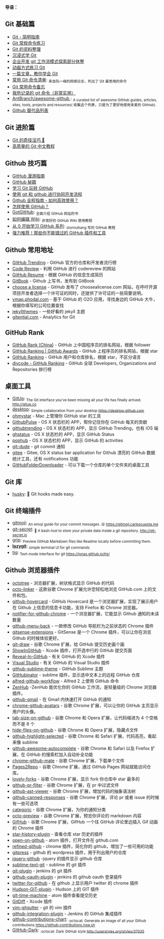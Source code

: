 **导语：**

## Git 基础篇

* [Git - 简明指南](http://rogerdudler.github.io/git-guide/index.zh.html)
* [Git 常规命令练习](http://pcottle.github.io/learnGitBranching)
* [Git 的资料整理](https://github.com/xirong/my-git)
* [沉浸式学 Git](http://igit.linuxtoy.org/contents.html)
* [企业开发 git 工作流模式探索部分休整](https://github.com/xirong/my-git/blob/master/git-workflow-tutorial.md)
* [动画方式练习 Git](https://learngitbranching.js.org/)
* [一篇文章，教你学会 Git](http://www.jianshu.com/p/072587b47515)
* [常用 Git 命令清单](http://www.ruanyifeng.com/blog/2015/12/git-cheat-sheet.html): <sub>来自阮一峰的网络日志，列出了 Git 最常用的命令</sub>
* [Git 常用命令备忘](https://jeffjade.com/2014/12/22/2014-12-22-gitmemo/)
* [我所记录的 git 命令（非常实用）](http://www.cnblogs.com/fanfan259/p/4810517.html)
* [AntBranch/awesome-github ](https://github.com/AntBranch/awesome-github): <sub>A curated list of awesome GitHub guides, articles, sites, tools, projects and resources( 收集这个列表，只是为了更好地使用亲爱的 GitHub).</sub>
* [Github 替代品列表](https://tutswiki.com/github-alternatives/)

## Git 进阶篇

* [Git 的奇技淫巧 🙈](https://github.com/521xueweihan/git-tips)
* [高质量的 Git 中文教程](https://github.com/geeeeeeeeek/git-recipes/wiki)

## Github 技巧篇

* [GitHub 漫游指南](https://github.com/phodal/github-roam)
* [GitHub 秘籍](https://github.com/tiimgreen/github-cheat-sheet/blob/master/README.zh-cn.md)
* [学习 Git 玩转 GitHub](http://www.extlight.com/2017/09/18/%E5%AD%A6%E4%B9%A0Git%E7%8E%A9%E8%BD%ACGitHub/)
* [使用 git 和 github 进行协同开发流程](http://livoras.com/post/28)
* [Github 全程指南 - 如何高效使用？](https://github.com/xirong/my-git/blob/master/how-to-use-github.md)
* [怎样使用 GitHub？](https://www.zhihu.com/question/20070065/answer/79557687)
* [GotGitHub](http://www.worldhello.net/gotgithub/index.html): <sub>全面介绍 GitHub 网站的书</sub>
* [如何编辑 Wiki](https://github.com/g0v/dev/wiki/%E5%A6%82%E4%BD%95%E7%B7%A8%E8%BC%AF-Wiki): <sub>非常好的 GitHub Wiki 使用教程</sub>
* [从 0 开始学习 GitHub 系列](http://stormzhang.com/github/2016/05/25/learn-github-from-zero1/): <sub>stormzhang 写的 GitHub 教程</sub>
* [强力推荐！那些你不能错过的 GitHub 插件和工具](https://juejin.im/post/59ade28051882538fd72fa2c)

## Github 常用地址

* [GitHub Trending](https://github.com/trending) - GitHub 官方的仓库和开发者流行榜
* [Code Review](http://reviewcode.cn/) - 利用 GitHub 进行 codereview 的网站
* [GitHub Resume](http://resume.github.io/) - 根据 GitHub 的信息生成简历
* [GitBook](https://www.gitbook.com/) - Github 上写书，发布到 GitBook
* [choose a license](http://choosealicense.com/) - GitHub 发布了 choosealicense.com 网站，在呼吁开源项目开发者选择一个许可证的同时，还提供了许可证的一些简要说明。
* [vmap.phodal.com](https://vmap.phodal.com/) - 基于 GitHub 的 O2O 应用，寻找身边的 GitHub 大牛，根据你填写的公司位置查找
* [jekyllthemes](https://github.com/mattvh/jekyllthemes) - 一些好看的 jekyll 主题
* [gitential.com](https://gitential.com/) - Analytics for Git

## GitHub Rank

* [GitHub Rank (China)](http://githubrank.com/) - GitHub 上中国程序员的排名网站，根据 follower
* [GitHub Ranking | GitHub Awards](http://github-awards.com/) - GitHub 上程序员的排名网站，根据 star
* [GitHub Ranking](https://github-ranking.com/) - GitHub 用户和仓库排名，根据 star，不区分语言
* [diycode - GitHub Ranking](http://www.diycode.cc/trends) - GitHub 全球 Developers, Organizations and Repositories 排行榜

## 桌面工具

* [GitUp](https://github.com/git-up/GitUp): <sub>The Git interface you've been missing all your life has finally arrived. http://gitup.co</sub>
* [desktop](https://github.com/desktop/desktop): <sub>Simple collaboration from your desktop https://desktop.github.com</sub>
* [ohmystar](http://www.ohmystarapp.com/) - Mac 上管理你 GitHub star 的工具
* [GithubPulse](https://github.com/tadeuzagallo/GithubPulse) - OS X 状态栏的 APP，帮你记住你在 GitHub 每天的贡献
* [githubtrending](http://www.githubtrending.com/) - OS X 状态栏的 APP，显示 GitHub Trending，也有 iOS 端
* [ghstatus](https://itunes.apple.com/cn/app/ghstatus/id883585153?mt=12) - OS X 状态栏的 APP，显示 GitHub Status
* [pophub](http://questbe.at/pophub/) - OS X 状态栏的 APP，显示 GitHub 的 activities
* [git-dude](https://github.com/sickill/git-dude) - git commit 通知
* [gitee](https://github.com/Nightonke/Gitee) - Gitee, OS X status bar application for Github 漂亮的 GitHub 数据统计工具，还有 notifications 功能
* [GitHubFolderDownloader](https://github.com/VahidN/GitHubFolderDownloader) - 可以下载一个仓库的单个文件夹的桌面工具

## Git 库

* [husky](https://github.com/typicode/husky): 🐶 Git hooks made easy.

## Git 终端插件

* [gitmoji](https://github.com/carloscuesta/gitmoji): <sub>An emoji guide for your commit messages. 😜 https://gitmoji.carloscuesta.me</sub>
* [git-secret](https://github.com/sobolevn/git-secret): <sub>👥 A bash-tool to store your private data inside a git repository. http://git-secret.io</sub>
* [grip](https://github.com/joeyespo/grip): <sub>Preview GitHub Markdown files like Readme locally before committing them.</sub>
* [**lazygit**](https://github.com/jesseduffield/lazygit): <sub>simple terminal UI for git commands</sub>
* [tig](https://github.com/jonas/tig): <sub>Text-mode interface for git https://jonas.github.io/tig/</sub>

## Github 浏览器插件

* [octotree](https://github.com/buunguyen/octotree) - 浏览器扩展，树状格式显示 GitHub 的代码
* [octo-linker](https://github.com/octo-linker/chrome-extension) - 这款谷歌 Chrome 扩展允许您轻松地浏览 GitHub.com 上的文件和包。
* [github-hovercard](https://github.com/Justineo/github-hovercard) - GitHub Hovercard 是一个浏览器扩展，实现了展示用户在 Github 上信息的信息卡功能，支持 Firefox 和 Chrome 浏览器。
* [notifier-for-github-chrome](https://github.com/sindresorhus/notifier-for-github-chrome) - 一个浏览器扩展，它能显示 Github 通知的未读数量
* [github-menu-back](https://github.com/summerblue/github-menu-back) - 一款修改 GitHub 导航栏为之前状态的 Chrome 插件
* [gitsense-extensions](https://github.com/gitsense/gitsense-extensions) - GitSense 是一个 Chrome 插件，可以让你在浏览 Github 的时候体验更好。
* [git-draw](https://github.com/ben174/git-draw) - 谷歌 Chrome 扩展，给 GitHub 提交历史画个画
* [ShowInGitHub](https://github.com/larsxschneider/ShowInGitHub) - Xcode 插件，打开选中行的 GitHub 提交页面
* [Reveal-In-GitHub](https://github.com/lzwjava/Reveal-In-GitHub) - 有关 GitHub 的 Xcode 插件
* [Visual Studio](https://github.com/github/VisualStudio) - 有关 GitHub 的 Visual Studio 插件
* [github-sublime-theme](https://github.com/AlexanderEkdahl/github-sublime-theme) - GitHub Sublime 主题
* [GitHubinator](https://github.com/ehamiter/GitHubinator) - sublime 插件，显示选中文本上的远程 GitHub 仓库
* [alfred-github-workflow](https://github.com/gharlan/alfred-github-workflow) - Alfred 2 上使用 GitHub 命令
* [ZenHub](https://github.com/ZenHubIO/support) -ZenHub 能优化你的 GitHub 工作流，是轻量级的 Chrome 浏览器插件。
* [github-gmail](https://github.com/muan/github-gmail) - 在 Gmail 内快速打开 GitHub 的通知
* [chrome-github-avatars](https://github.com/anasnakawa/chrome-github-avatars) - 谷歌 Chrome 扩展，可以让你的 GitHub 主页显示用户的头像。
* [tab-size-on-github](https://github.com/sindresorhus/tab-size-on-github) - 谷歌 Chrome 和 Opera 扩展，让代码缩进为 4 个空格而不是 8 个
* [hide-files-on-github](https://github.com/sindresorhus/hide-files-on-github) - 谷歌 Chrome 和 Opera 扩展，隐藏点文件
* [github-highlight-selected](https://github.com/Nuclides/github-highlight-selected) - 谷歌 Chrome 和 Safari 扩展，代码高亮，看起来像 sublime
* [github-awesome-autocomplete](https://github.com/algolia/github-awesome-autocomplete) - 谷歌 Chrome 和 Safari 以及 Firefox 扩展，在 GitHub 的搜索栏加入自动补全功能
* [chrome-github-mate](https://github.com/rubyerme/chrome-github-mate) - 谷歌 Chrome 扩展，下载单个文件
* [Pages2Repo](https://github.com/Frozenfire92/Pages2Repo) - 谷歌 Chrome 扩展，通过 GitHub Pages 网站就能访问仓库。
* [lovely-forks](https://github.com/musically-ut/lovely-forks) - 谷歌 Chrome 扩展，显示 fork 你仓库中 star 最多的
* [github-pr-filter](https://github.com/danielhusar/github-pr-filter) - 谷歌 Chrome 扩展，在 pr 中过滤文件
* [github-ast-viewer](https://github.com/lukehorvat/github-ast-viewer) - 谷歌 Chrome 扩展，增加代码的抽象语法树
* [github-canned-responses](https://github.com/notwaldorf/github-canned-responses) - 谷歌 Chrome 扩展，评论 pr 或者 issue 的时候有一些可选项
* [categoric](https://github.com/ozlerhakan/categoric) - 谷歌 Chrome 扩展，为你的通知分类
* [octo-preview](https://github.com/DrewML/octo-preview) - 谷歌 Chrome 扩展，预览你评论的 markdown 内容
* [GifHub](https://github.com/DrewML/GifHub) - 谷歌 Chrome 扩展，GifHub 一个往 GitHub 评论里边插入 Gif 动画的 Chrome 插件
* [star-history-plugin](https://github.com/timqian/star-history-plugin) - 查看仓库 star 历史的插件
* [open-on-github](https://github.com/atom/open-on-github) - atom 插件，打开文件在 github.com
* [refined-github](https://github.com/sindresorhus/refined-github) - chrome 插件，简化你的 github，增加了一些可用的功能
* [gitpress](https://github.com/enricob/gitpress) - github 的 wordpress 插件，用于列出用户的仓库
* [jquery-github](https://github.com/zenorocha/jquery-github) -jquery 的插件显示 github 仓库
* [sublime-text-git](https://github.com/kemayo/sublime-text-git) - sublime 的 git 插件
* [git-plugin](https://github.com/jenkinsci/git-plugin) - jenkins 的 git 插件
* [github-oauth-plugin](https://github.com/jenkinsci/github-oauth-plugin) - jenkins 的 github oauth 登录插件
* [twitter-for-github](https://github.com/bevacqua/twitter-for-github) - 在 github 上显示用户 twitter 的 chrome 插件
* [Hudson-GIT-plugin](https://github.com/magnayn/Hudson-GIT-plugin) - Hudson 上的 GIT 插件
* [git-time-machine](https://github.com/littlebee/git-time-machine) - atom 插件查看提交历史
* [GitDiff](https://github.com/johnno1962/GitDiff) - Xcode 插件
* [vim-gitgutter](https://github.com/airblade/vim-gitgutter) - git 的 vim 插件
* [github-integration-plugin](https://github.com/KostyaSha/github-integration-plugin) - Jenkins 的 GitHub 集成插件
* [github-contributions-chart](https://github.com/sallar/github-contributions-chart): <sub>:octocat: Generate an image of all your Github contributions https://github-contributions.now.sh</sub>
* [GitHub-Dark](https://github.com/StylishThemes/GitHub-Dark): <sub>:octocat: Dark GitHub style http://userstyles.org/styles/37035</sub>
